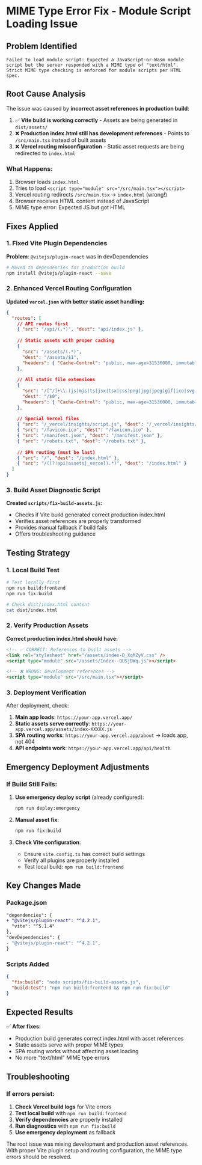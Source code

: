 # MIME Type Error Fix - Module Script Loading Issue

## Problem Identified
```
Failed to load module script: Expected a JavaScript-or-Wasm module script but the server responded with a MIME type of "text/html". Strict MIME type checking is enforced for module scripts per HTML spec.
```

## Root Cause Analysis
The issue was caused by **incorrect asset references in production build**:

1. ✅ **Vite build is working correctly** - Assets are being generated in `dist/assets/`
2. ❌ **Production index.html still has development references** - Points to `/src/main.tsx` instead of built assets
3. ❌ **Vercel routing misconfiguration** - Static asset requests are being redirected to `index.html`

### What Happens:
1. Browser loads `index.html` 
2. Tries to load `<script type="module" src="/src/main.tsx"></script>`
3. Vercel routing redirects `/src/main.tsx` → `index.html` (wrong!)
4. Browser receives HTML content instead of JavaScript
5. MIME type error: Expected JS but got HTML

## Fixes Applied

### 1. Fixed Vite Plugin Dependencies
**Problem**: `@vitejs/plugin-react` was in devDependencies
```bash
# Moved to dependencies for production build
npm install @vitejs/plugin-react --save
```

### 2. Enhanced Vercel Routing Configuration
**Updated `vercel.json` with better static asset handling:**

```json
{
  "routes": [
    // API routes first
    { "src": "/api/(.*)", "dest": "api/index.js" },
    
    // Static assets with proper caching
    {
      "src": "/assets/(.*)",
      "dest": "/assets/$1",
      "headers": { "Cache-Control": "public, max-age=31536000, immutable" }
    },
    
    // All static file extensions
    {
      "src": "/[^/]+\\.(js|mjs|ts|jsx|tsx|css|png|jpg|jpeg|gif|ico|svg|woff|woff2|ttf|eot|webp|avif|mp4|webm|map|json)$",
      "dest": "/$0",
      "headers": { "Cache-Control": "public, max-age=31536000, immutable" }
    },
    
    // Special Vercel files
    { "src": "/_vercel/insights/script.js", "dest": "/_vercel/insights/script.js" },
    { "src": "/favicon.ico", "dest": "/favicon.ico" },
    { "src": "/manifest.json", "dest": "/manifest.json" },
    { "src": "/robots.txt", "dest": "/robots.txt" },
    
    // SPA routing (must be last)
    { "src": "/", "dest": "/index.html" },
    { "src": "/((?!api|assets|_vercel).*)", "dest": "/index.html" }
  ]
}
```

### 3. Build Asset Diagnostic Script
**Created `scripts/fix-build-assets.js`:**
- Checks if Vite build generated correct production index.html
- Verifies asset references are properly transformed
- Provides manual fallback if build fails
- Offers troubleshooting guidance

## Testing Strategy

### 1. Local Build Test
```bash
# Test locally first
npm run build:frontend
npm run fix:build

# Check dist/index.html content
cat dist/index.html
```

### 2. Verify Production Assets
**Correct production index.html should have:**
```html
<!-- ✅ CORRECT: References to built assets -->
<link rel="stylesheet" href="/assets/index-D_XqMZyV.css" />
<script type="module" src="/assets/Index--QUSjDWq.js"></script>

<!-- ❌ WRONG: Development references -->
<script type="module" src="/src/main.tsx"></script>
```

### 3. Deployment Verification
After deployment, check:
1. **Main app loads**: `https://your-app.vercel.app/`
2. **Static assets serve correctly**: `https://your-app.vercel.app/assets/index-XXXXX.js`
3. **SPA routing works**: `https://your-app.vercel.app/about` → loads app, not 404
4. **API endpoints work**: `https://your-app.vercel.app/api/health`

## Emergency Deployment Adjustments

### If Build Still Fails:
1. **Use emergency deploy script** (already configured):
   ```bash
   npm run deploy:emergency
   ```

2. **Manual asset fix**:
   ```bash
   npm run fix:build
   ```

3. **Check Vite configuration**:
   - Ensure `vite.config.ts` has correct build settings
   - Verify all plugins are properly installed
   - Test local build: `npm run build:frontend`

## Key Changes Made

### Package.json
```diff
"dependencies": {
+ "@vitejs/plugin-react": "^4.2.1",
  "vite": "^5.1.4"
},
"devDependencies": {
- "@vitejs/plugin-react": "^4.2.1",
}
```

### Scripts Added
```json
{
  "fix:build": "node scripts/fix-build-assets.js",
  "build:test": "npm run build:frontend && npm run fix:build"
}
```

## Expected Results

✅ **After fixes:**
- Production build generates correct index.html with asset references
- Static assets serve with proper MIME types
- SPA routing works without affecting asset loading
- No more "text/html" MIME type errors

## Troubleshooting

### If errors persist:
1. **Check Vercel build logs** for Vite errors
2. **Test local build** with `npm run build:frontend`
3. **Verify dependencies** are properly installed
4. **Run diagnostics** with `npm run fix:build`
5. **Use emergency deployment** as fallback

The root issue was mixing development and production asset references. With proper Vite plugin setup and routing configuration, the MIME type errors should be resolved. 